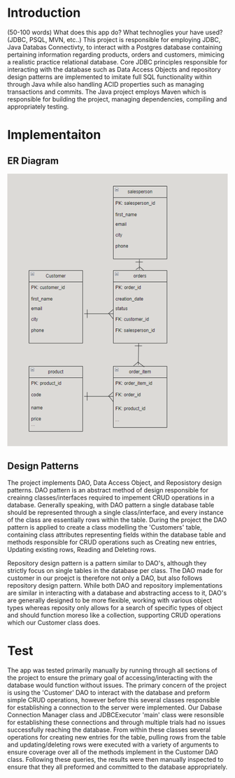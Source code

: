 # Introduction
(50-100 words)
What does this app do? What technoglies your have used? (JDBC, PSQL, MVN, etc..)
This project is responsible for employing JDBC, Java Databas Connectivty, to interact with a Postgres database containing pertaining information regarding products,
orders and customers, mimicing a realistic practice relational database. Core JDBC principles responsible for interacting with the database such as Data Access Objects
and repository design patterns are implemented to imitate full SQL functionality within through Java while also handling ACID properties such as managing transactions 
and commits. The Java project employs Maven which is responsible for building the project, managing dependencies, compiling and appropriately testing.

# Implementaiton
## ER Diagram
![ER Diagram](/core_java/jdbc/assets/erdJDBC.png)

## Design Patterns
The project implements DAO, Data Access Object, and Reposistory design patterns. DAO pattern is an abstract method of design responsible for creainng classes/interfaces
required to impement CRUD operations in a database. Generally speaking, with DAO pattern a single database table should be represented through a single class/interface,
and every instance of the class are essentially rows within the table. During the project the DAO pattern is applied to create a class modelling the 'Customers' table,
containing class attributes representing fields within the database table and methods responsible for CRUD operations such as Creating new entries, Updating existing 
rows, Reading and Deleting rows.

Repository design pattern is a pattern similar to DAO's, although they strictly focus on single tables in the database per class. The DAO made for customer in our proejct is therefore not only a DAO, but also follows repository design pattern. While both DAO and repository implementations are similar in interacting with a database and abstracting access to it, DAO's are generally designed to be more flexible, working with various object types whereas reposity only allows for a search of specific types of object and should function moreso like a collection, supporting CRUD operations which our Customer class does.



# Test
The app was tested primarily manually by running through all sections of the project to ensure the primary goal of accessing/interacting with the database would function without issues. The primary concern of the project is using the 'Customer' DAO to interact with the database and preform simple CRUD operations, however before this several classes responsible for establishing a connection to the server were implemented. Our Dabase Connection Manager class and JDBCExecutor 'main' class were resonsible for establishing these connections and through multiple trials had no issues successfully reaching the database. From within these classes several operations for creating new entries for the table, pulling rows from the table and updating/deleting rows were executed with a variety of arguments to ensure coverage over all of the methods implement in the Customer DAO class. Following these queries, the results were then manually inspected to ensure that they all preformed and committed to the database appropriately.
